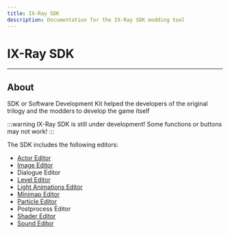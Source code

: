```yaml
---
title: IX-Ray SDK
description: Documentation for the IX-Ray SDK modding tool
---
```


# IX-Ray SDK

___

## About

SDK or Software Development Kit helped the developers of the original trilogy and the modders to develop the game itself

:::warning
IX-Ray SDK is still under development! Some functions or buttons may not work!
:::

The SDK includes the following editors:

- [Actor Editor](actor-editor/README.mdx)
- [Image Editor](image-editor/README.md)
- Dialogue Editor
- [Level Editor](level-editor/README.md)
- [Light Animations Editor](light-animations-editor/README.md)
- [Minimap Editor](minimap-editor/README.md)
- [Particle Editor](particle-editor/README.md)
- Postprocess Editor
- [Shader Editor](shader-editor/README.md)
- [Sound Editor](sound-editor/README.md)
